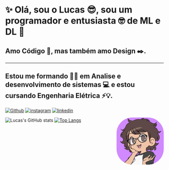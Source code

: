 # ✨ Olá, sou o Lucas 😎, sou um programador e entusiasta 🤓 de ML e DL 🤖
## Amo Código 🐍, mas também amo Design ✒️.
---
## Estou me formando 👨‍🎓 em Analise e desenvolvimento de sistemas 💻 e estou cursando Engenharia Elétrica ⚡💡.

[![Github](https://img.shields.io/badge/GitHub-100000?style=for-the-badge&logo=github&logoColor=white)](https://github.com/LucasATS/)
[![instagram](https://img.shields.io/badge/Instagram-E4405F?style=for-the-badge&logo=instagram&logoColor=white)](https://www.instagram.com/lukaolmd/)
[![linkedin](https://img.shields.io/badge/LinkedIn-0077B5?style=for-the-badge&logo=linkedin&logoColor=white)](https://www.linkedin.com/in/lucas-almeida-tiburtino-da-silva-4274ab153/)

<img align="right" alt="Lucas-pic" height="150" style="border-radius:50px;" src="eu_cartoon1.png">

![Lucas's GitHub stats](https://github-readme-stats.vercel.app/api?username=LucasATS&show_icons=true)
[![Top Langs](https://github-readme-stats.vercel.app/api/top-langs/?username=LucasATS&layout=compact)](https://github.com/LucasATS/)
